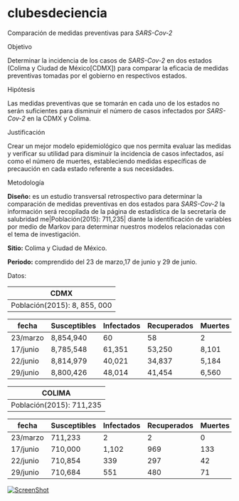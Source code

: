 # clubesdeciencia

Comparación de medidas preventivas para *SARS-Cov-2*

Objetivo

Determinar la incidencia de los casos de *SARS-Cov-2* en dos estados (Colima y Ciudad de México[CDMX]) para comparar la eficacia de medidas preventivas tomadas por el gobierno en respectivos estados.

Hipótesis

Las medidas preventivas que se tomarán en cada uno de los estados no serán suficientes para disminuir el número de casos infectados por *SARS-Cov-2* en la CDMX y Colima.

Justificación

Crear un mejor modelo epidemiológico que nos permita evaluar las medidas y verificar su utilidad para disminuir la incidencia de casos infectados, así como el número de muertes, estableciendo medidas específicas de precaución en cada estado referente a sus necesidades.

Metodología 

**Diseño:** es un estudio transversal retrospectivo para determinar la comparación de medidas preventivas en dos estados para *SARS-Cov-2* la información será recopilada de la página de estadística de la secretaría de salubridad me|Población(2015): 711,235| diante la identificación de variables por medio de Markov para determinar nuestros modelos relacionadas con el tema de investigación.

**Sitio:** Colima y Ciudad de México.

**Periodo:** comprendido del 23 de marzo,17 de junio y 29 de junio.

Datos:

|                         CDMX                        |
|-----------------------------------------------------|
|Población(2015): 8, 855, 000                         |


| fecha | Susceptibles | Infectados | Recuperados | Muertes |
| ------------- | ------------- | ------------- | ------------- | ------------- |
| 23/marzo  |     8,854,940     | 60  | 58  | 2 |
| 17/junio  | 8,785,548  | 61,351 | 53,250  | 8,101  |
| 22/junio  |       8,814,979        |   40,021    | 34,837   |    5,184  |
| 29/junio  | 8,800,426  | 48,014  | 41,454  | 6,560 |

|                         COLIMA                      |
|-----------------------------------------------------|
|Población(2015): 711,235                             |


| fecha | Susceptibles | Infectados | Recuperados | Muertes |
| ------------- | ------------- | ------------- | ------------- | ------------- |
| 23/marzo  | 711,233  | 2  | 2  | 0  |
| 17/junio  | 710,000  | 1,102  | 969 | 133 |
| 22/junio  | 710,854  | 339  | 297  | 42  |
| 29/junio  | 710,684  | 551  | 480 | 71 |


[![ScreenShot](https://postmodernjukebox.com/wp-content/uploads/2017/12/Screen-Shot-2017-12-13-at-1.18.05-PM-e1513224576689.png)](https://www.youtube.com/watch?v=FyFwko9O2UE&list=RDMMlrscdXiKnWc&index=4)
